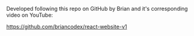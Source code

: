 Developed following this repo on GitHub by Brian and it's corresponding video on YouTube:

https://github.com/briancodex/react-website-v1

